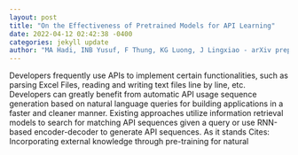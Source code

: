 ```yaml
--- 
layout: post 
title: "On the Effectiveness of Pretrained Models for API Learning" 
date: 2022-04-12 02:42:38 -0400 
categories: jekyll update 
author: "MA Hadi, INB Yusuf, F Thung, KG Luong, J Lingxiao - arXiv preprint arXiv , 2022" 
--- 
```

Developers frequently use APIs to implement certain functionalities, such as parsing Excel Files, reading and writing text files line by line, etc. Developers can greatly benefit from automatic API usage sequence generation based on natural language queries for building applications in a faster and cleaner manner. Existing approaches utilize information retrieval models to search for matching API sequences given a query or use RNN-based encoder-decoder to generate API sequences. As it stands Cites: Incorporating external knowledge through pre-training for natural